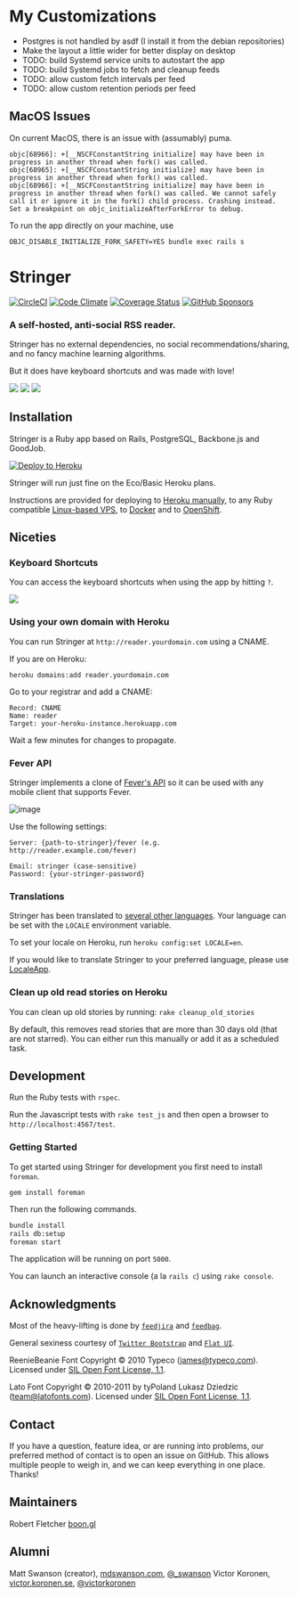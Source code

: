 # My Customizations
- Postgres is not handled by asdf (I install it from the debian repositories)
- Make the layout a little wider for better display on desktop
- TODO: build Systemd service units to autostart the app
- TODO: build Systemd jobs to fetch and cleanup feeds
- TODO: allow custom fetch intervals per feed
- TODO: allow custom retention periods per feed

## MacOS Issues

On current MacOS, there is an issue with (assumably) puma.

    objc[68966]: +[__NSCFConstantString initialize] may have been in progress in another thread when fork() was called.
    objc[68965]: +[__NSCFConstantString initialize] may have been in progress in another thread when fork() was called.
    objc[68966]: +[__NSCFConstantString initialize] may have been in progress in another thread when fork() was called. We cannot safely call it or ignore it in the fork() child process. Crashing instead. Set a breakpoint on objc_initializeAfterForkError to debug.

To run the app directly on your machine, use

    OBJC_DISABLE_INITIALIZE_FORK_SAFETY=YES bundle exec rails s

# Stringer

[![CircleCI](https://circleci.com/gh/stringer-rss/stringer/tree/main.svg?style=svg)](https://circleci.com/gh/stringer-rss/stringer/tree/main)
[![Code Climate](https://api.codeclimate.com/v1/badges/899c5407c870e541af4e/maintainability)](https://codeclimate.com/github/stringer-rss/stringer/maintainability)
[![Coverage Status](https://coveralls.io/repos/github/stringer-rss/stringer/badge.svg?branch=main)](https://coveralls.io/github/stringer-rss/stringer?branch=main)
[![GitHub Sponsors](https://img.shields.io/github/sponsors/mockdeep?logo=github)](https://github.com/sponsors/mockdeep)

### A self-hosted, anti-social RSS reader.

Stringer has no external dependencies, no social recommendations/sharing, and no fancy machine learning algorithms.

But it does have keyboard shortcuts and was made with love!

![](screenshots/instructions.png)
![](screenshots/stories.png)
![](screenshots/feed.png)

## Installation

Stringer is a Ruby app based on Rails, PostgreSQL, Backbone.js and GoodJob.

[![Deploy to Heroku](https://cdn.herokuapp.com/deploy/button.svg)](https://heroku.com/deploy?template=https://github.com/stringer-rss/stringer)

Stringer will run just fine on the Eco/Basic Heroku plans.

Instructions are provided for deploying to [Heroku manually](/docs/Heroku.md), to any Ruby 
compatible [Linux-based VPS](/docs/VPS.md), to [Docker](docs/Docker.md) and to [OpenShift](/docs/OpenShift.md).

## Niceties

### Keyboard Shortcuts

You can access the keyboard shortcuts when using the app by hitting `?`.

![](screenshots/keyboard_shortcuts.png)

### Using your own domain with Heroku

You can run Stringer at `http://reader.yourdomain.com` using a CNAME.

If you are on Heroku:

```
heroku domains:add reader.yourdomain.com
```

Go to your registrar and add a CNAME:
```
Record: CNAME
Name: reader
Target: your-heroku-instance.herokuapp.com
```

Wait a few minutes for changes to propagate.

### Fever API

Stringer implements a clone of [Fever's API](http://www.feedafever.com/api) so it can be used with any mobile client that supports Fever.

![image](https://f.cloud.github.com/assets/56947/546236/68456536-c288-11e2-834b-9043dc75a087.png)

Use the following settings:

```
Server: {path-to-stringer}/fever (e.g. http://reader.example.com/fever)

Email: stringer (case-sensitive)
Password: {your-stringer-password}
```

### Translations

Stringer has been translated to [several other languages](config/locales). Your language can be set with the `LOCALE` environment variable.

To set your locale on Heroku, run `heroku config:set LOCALE=en`.

If you would like to translate Stringer to your preferred language, please use [LocaleApp](http://www.localeapp.com/projects/4637).

### Clean up old read stories on Heroku

You can clean up old stories by running: `rake cleanup_old_stories`

By default, this removes read stories that are more than 30 days old (that
are not starred). You can either run this manually or add it as a scheduled
task.

## Development

Run the Ruby tests with `rspec`.

Run the Javascript tests with `rake test_js` and then open a browser to `http://localhost:4567/test`.

### Getting Started

To get started using Stringer for development you first need to install `foreman`.

    gem install foreman

Then run the following commands.

```sh
bundle install
rails db:setup
foreman start
```

The application will be running on port `5000`.

You can launch an interactive console (a la `rails c`) using `rake console`.

## Acknowledgments

Most of the heavy-lifting is done by [`feedjira`](https://github.com/feedjira/feedjira) and [`feedbag`](https://github.com/dwillis/feedbag).

General sexiness courtesy of [`Twitter Bootstrap`](http://twitter.github.io/bootstrap/) and [`Flat UI`](http://designmodo.github.io/Flat-UI/).

ReenieBeanie Font Copyright &copy; 2010 Typeco (james@typeco.com). Licensed under [SIL Open Font License, 1.1](http://scripts.sil.org/OFL).

Lato Font Copyright &copy; 2010-2011 by tyPoland Lukasz Dziedzic (team@latofonts.com). Licensed under [SIL Open Font License, 1.1](http://scripts.sil.org/OFL).

## Contact

If you have a question, feature idea, or are running into problems, our preferred method of contact is to open an issue on GitHub. This allows multiple people to weigh in, and we can keep everything in one place. Thanks!

## Maintainers

Robert Fletcher [boon.gl](https://boon.gl)

## Alumni

Matt Swanson (creator), [mdswanson.com](http://mdswanson.com), [@_swanson](http://twitter.com/_swanson)
Victor Koronen, [victor.koronen.se](http://victor.koronen.se/), [@victorkoronen](https://twitter.com/victorkoronen)
